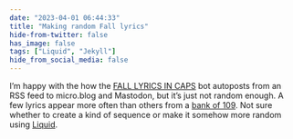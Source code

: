```yaml
---
date: "2023-04-01 06:44:33"
title: "Making random Fall lyrics"
hide-from-twitter: false
has_image: false
tags: ["Liquid", "Jekyll"]
hide_from_social_media: false
---
```


I’m happy with the how the [FALL LYRICS IN CAPS](https://botsin.space/@FALLLYRICSINCAPS) bot autoposts from an RSS feed to micro.blog and Mastodon, but it’s just not random enough. A few lyrics appear more often than others from a [bank of 109](https://github.com/leonp/fall-lyrics-in-caps/blob/main/_data/songs.csv). Not sure whether to create a kind of sequence or make it somehow more random using [Liquid](https://shopify.github.io/liquid/).
